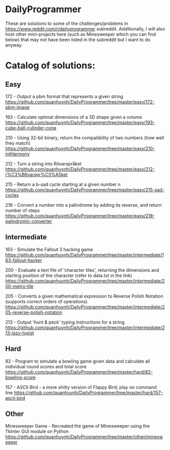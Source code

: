 # DailyProgrammer
These are solutions to some of the challenges/problems in https://www.reddit.com/r/dailyprogrammer subreddit. Additionally, I will also host other mini-projects here (such as Minesweeper which you can find below) that may not have been listed in the subreddit but I want to do anyway. 

# Catalog of solutions: 
## Easy

172 - Output a pbm format that represents a given string
https://github.com/quanhuynh/DailyProgrammer/tree/master/easy/172-pbm-image

193 - Calculate optimal dimensions of a 3D shape given a volume
https://github.com/quanhuynh/DailyProgrammer/tree/master/easy/193-cube-ball-cylinder-cone

210 - Using 32-bit binary, return the compatibility of two numbers (how well they match)
https://github.com/quanhuynh/DailyProgrammer/tree/master/easy/210-intHarmony

212 - Turn a string into Rövarspråket
https://github.com/quanhuynh/DailyProgrammer/tree/master/easy/212-r%C3%B6varspr%C3%A5ket

215 - Return a b-sad cycle starting at a given number n
https://github.com/quanhuynh/DailyProgrammer/tree/master/easy/215-sad-cycles

218 - Convert a number into a palindrome by adding its reverse, and return number of steps
https://github.com/quanhuynh/DailyProgrammer/tree/master/easy/218-palindromic-converter

## Intermediate

163 - Simulate the Fallout 3 hacking game
https://github.com/quanhuynh/DailyProgrammer/tree/master/intermediate/163-fallout-hacker

200 - Evaluate a text file of 'character tiles', returning the dimensions and starting position of the character (refer to data.txt in the link)
https://github.com/quanhuynh/DailyProgrammer/tree/master/intermediate/200-metro-tile

205 - Converts a given mathematical expression to Reverse Polish Notation (supports correct orders of operations)
https://github.com/quanhuynh/DailyProgrammer/tree/master/intermediate/205-reverse-polish-notation

213 - Output 'hunt & peck' typing instructions for a string
https://github.com/quanhuynh/DailyProgrammer/tree/master/intermediate/213-lazy-typist

## Hard

82 - Program to simulate a bowling game given data and calculate all individual round scores and total score
https://github.com/quanhuynh/DailyProgrammer/tree/master/hard/82-bowling-score

157 - ASCII Bird - a more shitty version of Flappy Bird; play on command line
https://github.com/quanhuynh/DailyProgrammer/tree/master/hard/157-ascii-bird


## Other

Minesweeper Game - Recreated the game of Minesweeper using the TkInter GUI module on Python
https://github.com/quanhuynh/DailyProgrammer/tree/master/other/minesweeper
